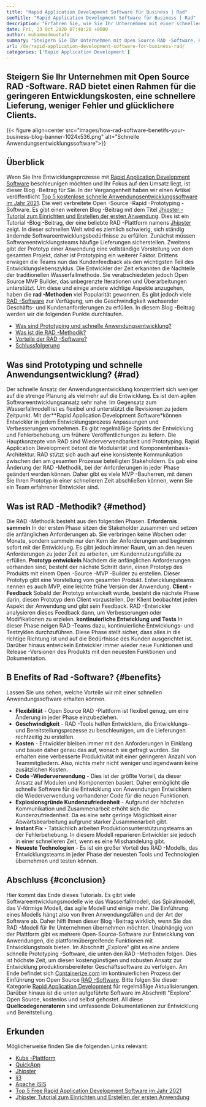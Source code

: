 ```yaml
---
title: "Rapid Application Development Software für Business | Rad" 
seoTitle: "Rapid Application Development Software für Business | Rad" 
description: "Erfahren Sie, wie Sie Ihr Unternehmen mit einer schnellen Anwendungsentwicklungssoftware ausbauen können. In diesem Artikel werden Sie ein Verständnis für Open Source RAD -Methoden erhalten." 
date: Fri, 23 Oct 2020 07:40:20 +0000
author: muhammadmustafa
summary: "Steigern Sie Ihr Unternehmen mit Open Source RAD -Software. RAD bietet einen Rahmen für die geringeren Entwicklungskosten, eine schnellere Lieferung, weniger Fehler und glücklichere Clients." 
url: /de/rapid-application-development-software-for-business-rad/
categories: ['Rapid Application Development']
---
```


## Steigern Sie Ihr Unternehmen mit Open Source RAD -Software. RAD bietet einen Rahmen für die geringeren Entwicklungskosten, eine schnellere Lieferung, weniger Fehler und glücklichere Clients.

{{< figure align=center src="images/how-rad-software-benetifs-your-business-blog-banner-1024x536.png" alt="Schnelle Anwendungsentwicklungssoftware">}}


## Überblick
Wenn Sie Ihre Entwicklungsprozesse mit [Rapid Application Development Software][1] beschleunigen möchten und Ihr Fokus auf den Umsatz liegt, ist dieser Blog -Beitrag für Sie. In der Vergangenheit haben wir einen Artikel veröffentlicht [Top 5 kostenlose schnelle Anwendungsentwicklungssoftware im Jahr 2021][2]. Die weit verbreitete Open -Source -Rapid -Prototyping -Software. Es gibt einen weiteren Blog -Beitrag mit dem Titel [Jhipster -Tutorial zum Einrichten und Erstellen der ersten Anwendung][3]. Dies ist ein Tutorial -Blog -Beitrag, der eine beliebte RAD -Plattform namens [Jhipster][4] zeigt.
In dieser schnellen Welt wird es ziemlich schwierig, sich ständig ändernde Softwareentwicklungsbedürfnisse zu erfüllen. Zunächst müssen Softwareentwicklungsteams häufige Lieferungen sicherstellen. Zweitens gibt der Prototyp einer Anwendung eine vollständige Vorstellung von dem gesamten Projekt, daher ist Prototyping ein weiterer Faktor. Drittens erwägen die Teams nun das Kundenfeedback als den wichtigsten Teil des Entwicklungslebenszyklus. Die Entwickler der Zeit erkannten die Nachteile der traditionellen Wasserfallmethode. Sie verabschiedeten jedoch Open Source MVP Builder, das unbegrenzte Iterationen und Überarbeitungen unterstützt.
Um diese und einige andere wichtige Aspekte anzugehen, haben die  **rad -Methoden**  viel Popularität gewonnen. Es gibt jedoch viele [RAD -Software][1] zur Verfügung, um die Geschwindigkeit wachsender Geschäfts- und Kundenanforderungen zu erfüllen.
In diesem Blog -Beitrag werden wir die folgenden Punkte durchlaufen.
  * [Was sind Prototyping und schnelle Anwendungsentwicklung?][5]
  * [Was ist die RAD -Methodik?][6]
  * [Vorteile der RAD -Software?][7]
  * [Schlussfolgerung][8]

## Was sind Prototyping und schnelle Anwendungsentwicklung? {#rad}

Der schnelle Ansatz der Anwendungsentwicklung konzentriert sich weniger auf die strenge Planung als vielmehr auf die Entwicklung. Es ist dem agilen Softwareentwicklungsansatz sehr nahe. Im Gegensatz zum Wasserfallmodell ist es flexibel und unterstützt die Revisionen zu jedem Zeitpunkt.
Mit der**Rapid Application Development Software*können Entwickler in jedem Entwicklungsprozess Anpassungen und Verbesserungen vornehmen. Es gibt regelmäßige Sprints der Entwicklung und Fehlerbehebung, um frühere Veröffentlichungen zu liefern.
Die Hauptkonzepte von RAD sind Wiederverwendbarkeit und Prototyping. Rapid Application Development betont die Modularität und Komponentenbasis-Architektur. RAD stützt sich auch auf eine konsistente Kommunikation zwischen den am gesamten Prozesse beteiligten Stakeholdern. Es gab eine Änderung der RAD -Methodik, bei der Anforderungen in jeder Phase geändert werden können. Daher gibt es viele MVP -Bauherren, mit denen Sie Ihren Prototyp in einer schnelleren Zeit abschließen können, wenn Sie ein Team erfahrener Entwickler sind.

## Was ist RAD -Methodik? {#method}

Die RAD -Methodik besteht aus den folgenden Phasen.
 **Erfordernis sammeln** 
In der ersten Phase sitzen die Stakeholder zusammen und setzen die anfänglichen Anforderungen ab. Sie verbringen keine Wochen oder Monate, sondern sammeln nur den Kern der Anforderungen und beginnen sofort mit der Entwicklung. Es gibt jedoch immer Raum, um an den neuen Anforderungen zu jeder Zeit zu arbeiten, um Kundennutzungsfälle zu erfüllen.
 **Prototyp entwickeln** 
Nachdem die anfänglichen Anforderungen vorhanden sind, besteht der nächste Schritt darin, einen Prototyp des Produkts mit einem Open -Source -MVP -Builder zu erstellen. Dieser Prototyp gibt eine Vorstellung vom gesamten Produkt. Entwicklungsteams nennen es auch MVP, eine leichte frühe Version der Anwendung.
 **Client -Feedback** 
Sobald der Prototyp entwickelt wurde, besteht die nächste Phase darin, diesen Prototyp dem Client vorzustellen. Der Klient beobachtet jeden Aspekt der Anwendung und gibt sein Feedback. RAD -Entwickler analysieren dieses Feedback dann, um Verbesserungen oder Modifikationen zu erzielen.
 **kontinuierliche Entwicklung und Tests** 
In dieser Phase neigen RAD -Teams dazu, kontinuierliche Entwicklungs- und Testzyklen durchzuführen. Diese Phase stellt sicher, dass alles in die richtige Richtung ist und auf die Bedürfnisse des Kunden ausgerichtet ist. Darüber hinaus entwickeln Entwickler immer wieder neue Funktionen und Release -Versionen des Produkts mit den neuesten Funktionen und Dokumentation.

## B  **Enefits of Rad -Software?**  {#benefits}

Lassen Sie uns sehen, welche Vorteile wir mit einer schnellen Anwendungssoftware erhalten können.
*  **Flexibilität**  - Open Source RAD -Plattform ist flexibel genug, um eine Änderung in jeder Phase einzubeziehen.
*  **Geschwindigkeit**  - RAD -Tools helfen Entwicklern, die Entwicklungs- und Bereitstellungsprozesse zu beschleunigen, um die Lieferungen rechtzeitig zu erstellen.
*  **Kosten**  - Entwickler bleiben immer mit den Anforderungen in Einklang und bauen daher genau das auf, wonach sie gefragt wurden. Sie erhalten eine verbesserte Produktivität mit einer geringeren Anzahl von Teammitgliedern. Also, nichts mehr nicht weniger und irgendwann keine zusätzlichen Kosten.
*  **Code -Wiederverwendung**  - Dies ist der größte Vorteil, da dieser Ansatz auf Modulen und Komponenten basiert. Daher ermöglicht die schnelle Software für die Entwicklung von Anwendungen Entwicklern die Wiederverwendung vorhandener Code für die neuen Funktionen.
*  **Explosionsgründe Kundenzufriedenheit**  - Aufgrund der höchsten Kommunikation und Zusammenarbeit erhöht sich die Kundenzufriedenheit. Da es eine sehr geringe Möglichkeit einer Abwärtsbearbeitung aufgrund starker Zusammenarbeit gibt.
*  **Instant Fix**  - Tatsächlich arbeiten Produktionsunterstützungsteams an der Fehlerbehebung. In diesem Modell reparieren Entwickler sie jedoch in einer schnelleren Zeit, wenn es eine Misshandelung gibt.
*  **Neueste Technologien**  - Es ist ein großer Vorteil des RAD -Modells, das Entwicklungsteams in jeder Phase der neuesten Tools und Technologien übernehmen und testen können.

##  **Abschluss**  {#conclusion}

Hier kommt das Ende dieses Tutorials. Es gibt viele Softwareentwicklungsmodelle wie das Wasserfallmodell, das Spiralmodell, das V-förmige Modell, das agile Modell und einige mehr. Die Einführung eines Modells hängt also von Ihren Anwendungsfällen und der Art der Software ab. Daher hilft Ihnen dieser Blog -Beitrag wirklich, wenn Sie das RAD -Modell für Ihr Unternehmen übernehmen möchten. Unabhängig von der Plattform gibt es mehrere Open-Source-Software zur Entwicklung von Anwendungen, die plattformübergreifende Funktionen mit Entwicklungstools bieten. Im Abschnitt „Explore“ gibt es eine andere schnelle Prototyping -Software, die unten den RAD -Methoden folgen. Dies ist höchste Zeit, um diesen kostengünstigen und robusten Ansatz zur Entwicklung produktionsbereiteter Geschäftssoftware zu verfolgen.
Am Ende befindet sich [Containerize.com][9] im kontinuierlichen Prozess der Einführung von Open Source [RAD -Software][1]. Bitte folgen Sie dieser Kategorie [Rapid Application Development][1] für regelmäßige Aktualisierungen. Darüber hinaus ist die unten aufgeführte Software im Abschnitt "Explore" Open Source, kostenlos und selbst gehostet. All diese  **Quellcodegeneratoren**  sind umfassende Dokumentationen zur Entwicklung und Bereitstellung.

## Erkunden
Möglicherweise finden Sie die folgenden Links relevant:
  * [Kuba -Plattform][10]
  * [QuickApp][11]
  * [Jhipster][4]
  * [li3][12]
  * [Apache ISIS][13]
  * [Top 5 Free Rapid Application Development Software im Jahr 2021][2]
  * [Jhipster Tutorial zum Einrichten und Erstellen der ersten Anwendung][3]



 [1]: https://products.containerize.com/rad
 [2]: https://blog.containerize.com/rapid-application-development/top-5-free-rapid-application-development-software-in-2021/
 [3]: https://blog.containerize.com/2020/10/28/jhipster-tutorial-to-setup-and-create-the-first-application/
 [4]: https://products.containerize.com/rad/jhipster
 [5]: #rad
 [6]: #method
 [7]: #benefits
 [8]: #conclusion
 [9]: https://www.containerize.com/
 [10]: https://products.containerize.com/rad/cuba
 [11]: https://products.containerize.com/rad/quickapp
 [12]: https://products.containerize.com/rad/li3
 [13]: https://products.containerize.com/rad/apache-isis
